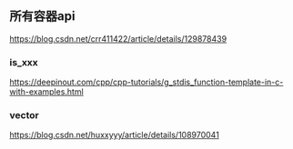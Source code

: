 ## 所有容器api

https://blog.csdn.net/crr411422/article/details/129878439

### is_xxx
https://deepinout.com/cpp/cpp-tutorials/g_stdis_function-template-in-c-with-examples.html

### vector
https://blog.csdn.net/huxxyyy/article/details/108970041
